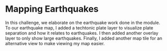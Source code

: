 # Mapping Earthquakes
In this challenge, we elaborate on the earthquake work done in the module. To our earthquake map, I added a techtonic plate layer to visualize plate separation and how it relates to earthquakes. I then added another overlay layer to only show large earthquakes. Finally, I added another map tile for an alternative view to make viewing my map easier.
